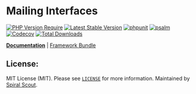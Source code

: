 # Mailing Interfaces

[![PHP Version Require](https://poser.pugx.org/spiral/mailer/require/php)](https://packagist.org/packages/spiral/mailer)
[![Latest Stable Version](https://poser.pugx.org/spiral/mailer/v/stable)](https://packagist.org/packages/spiral/mailer)
[![phpunit](https://github.com/spiral/mailer/workflows/phpunit/badge.svg)](https://github.com/spiral/mailer/actions)
[![psalm](https://github.com/spiral/mailer/workflows/psalm/badge.svg)](https://github.com/spiral/mailer/actions)
[![Codecov](https://codecov.io/gh/spiral/mailer/branch/master/graph/badge.svg)](https://codecov.io/gh/spiral/mailer/)
[![Total Downloads](https://poser.pugx.org/spiral/mailer/downloads)](https://packagist.org/packages/spiral/mailer)

<b>[Documentation](https://spiral.dev/docs)</b> | [Framework Bundle](https://github.com/spiral/framework)

## License:

MIT License (MIT). Please see [`LICENSE`](./LICENSE) for more information. Maintained by [Spiral Scout](https://spiralscout.com).
